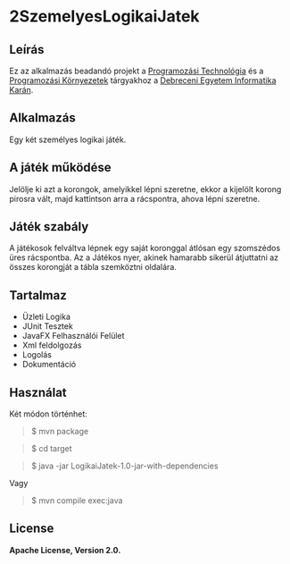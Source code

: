 # 2SzemelyesLogikaiJatek

Leírás
------
Ez az alkalmazás beadandó projekt a [Programozási Technológia](http://www.inf.unideb.hu/~jeszy/prt/) és a 
[Programozási Környezetek](http://www.inf.unideb.hu/~jeszy/progkorny/) tárgyakhoz a [Debreceni Egyetem Informatika Karán](http://w1.inf.unideb.hu/).

Alkalmazás
----------
Egy két személyes logikai játék.

A játék működése
----------------
Jelölje ki azt a korongok, amelyikkel lépni szeretne, ekkor a kijelölt 
korong pirosra vált, majd kattintson arra a rácspontra, ahova lépni 
szeretne. 

Játék szabály
-------------
A játékosok felváltva lépnek egy saját koronggal átlósan egy 
szomszédos üres rácspontba. Az a Játékos nyer, akinek hamarabb 
sikerül átjuttatni az összes korongját a tábla szemköztni oldalára.

Tartalmaz
---------
* Üzleti Logika
* JUnit Tesztek
* JavaFX Felhasználói Felület
* Xml feldolgozás
* Logolás
* Dokumentáció

Használat
---------
Két módon történhet:
> $ mvn package

> $ cd target

> $ java -jar LogikaiJatek-1.0-jar-with-dependencies

Vagy

> $ mvn compile exec:java

License
-------
**Apache License, Version 2.0.**
